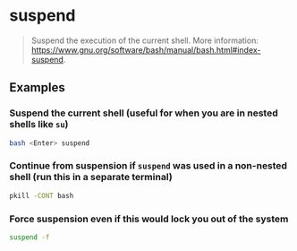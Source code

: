 # suspend

> Suspend the execution of the current shell. More information: <https://www.gnu.org/software/bash/manual/bash.html#index-suspend>.

## Examples

### Suspend the current shell (useful for when you are in nested shells like `su`)

```bash
bash <Enter> suspend
```

### Continue from suspension if `suspend` was used in a non-nested shell (run this in a separate terminal)

```bash
pkill -CONT bash
```

### Force suspension even if this would lock you out of the system

```bash
suspend -f
```

